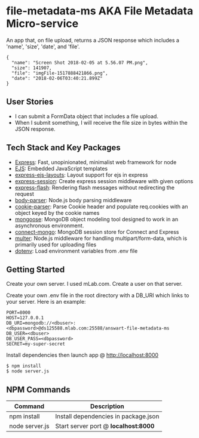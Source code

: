 # file-metadata-ms AKA File Metadata Micro-service

An app that, on file upload, returns a JSON response which includes a 'name', 'size', 'date', and 'file'.

```
{
  "name": "Screen Shot 2018-02-05 at 5.56.07 PM.png",
  "size": 141907,
  "file": "imgFile-1517888421866.png",
  "date": "2018-02-06T03:40:21.899Z"
}
```

User Stories
------------

- I can submit a FormData object that includes a file upload.
- When I submit something, I will receive the file size in bytes within the JSON response.

Tech Stack and Key Packages
---------------------------

* [Express](https://expressjs.com/): Fast, unopinionated, minimalist web framework for node
* [EJS](https://ejs.co/): Embedded JavaScript templates
* [express-ejs-layouts](https://github.com/Soarez/express-ejs-layouts#readme): Layout support for ejs in express
* [express-session](https://github.com/expressjs/session#readme): Create express session middleware with given options
* [express-flash](https://github.com/RGBboy/express-flash#readme): Rendering flash messages without redirecting the request
* [body-parser](https://github.com/expressjs/body-parser#readme): Node.js body parsing middleware
* [cookie-parser](https://github.com/expressjs/cookie-parser): Parse Cookie header and populate req.cookies with an object keyed by the cookie names
* [mongoose](https://mongoosejs.com/): MongoDB object modeling tool designed to work in an asynchronous environment.
* [connect-mongo](https://github.com/jdesboeufs/connect-mongo#readme): MongoDB session store for Connect and Express
* [multer](https://github.com/expressjs/multer#readme): Node.js middleware for handling multipart/form-data, which is primarily used for uploading files
* [dotenv](https://github.com/motdotla/dotenv#readme): Load environment variables from .env file

Getting Started
---------------

Create your own server. I used mLab.com.
Create a user on that server.

Create your own .env file in the root directory with a DB_URI which links to your server. Here is an example:
```
PORT=8000
HOST=127.0.0.1
DB_URI=mongodb://<dbuser>:<dbpassword>@ds125588.mlab.com:25588/answart-file-metadata-ms
DB_USER=<dbuser>
DB_USER_PASS=<dbpassword>
SECRET=my-super-secret
```

Install dependencies then launch app @ [http://localhost:8000](http://localhost:8000)
```
$ npm install
$ node server.js
```

NPM Commands
------------

| Command | Description |
|---------|-------------|
|npm install|Install dependencies in package.json|
|node server.js|Start server port @ **localhost:8000**|
